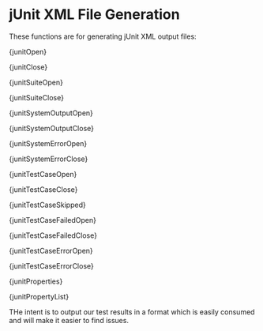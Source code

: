 # jUnit XML File Generation

These functions are for generating jUnit XML output files:

{junitOpen}

{junitClose}

{junitSuiteOpen}

{junitSuiteClose}

{junitSystemOutputOpen}

{junitSystemOutputClose}

{junitSystemErrorOpen}

{junitSystemErrorClose}

{junitTestCaseOpen}

{junitTestCaseClose}

{junitTestCaseSkipped}

{junitTestCaseFailedOpen}

{junitTestCaseFailedClose}

{junitTestCaseErrorOpen}

{junitTestCaseErrorClose}

{junitProperties}

{junitPropertyList}

THe intent is to output our test results in a format which is easily consumed and will make it easier to find issues.